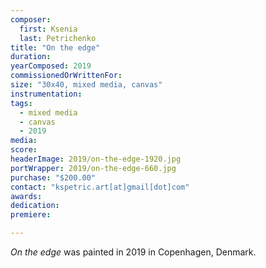 ```yaml
---
composer:
  first: Ksenia
  last: Petrichenko
title: "On the edge"
duration:
yearComposed: 2019
commissionedOrWrittenFor:
size: "30x40, mixed media, canvas"
instrumentation:
tags:
  - mixed media
  - canvas
  - 2019
media:
score:
headerImage: 2019/on-the-edge-1920.jpg
portWrapper: 2019/on-the-edge-660.jpg
purchase: "$200.00"
contact: "kspetric.art[at]gmail[dot]com"
awards:
dedication:
premiere:

---
```

*On the edge* was painted in 2019 in Copenhagen, Denmark.
<br><br>
